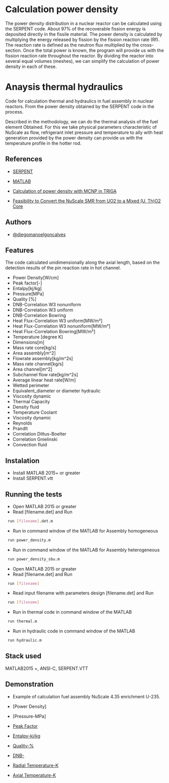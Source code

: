 # Calculation power density

The power density distribution in a nuclear reactor can be calculated using the SERPENT code. About 97% of the recoverable fission energy is deposited directly in the fissile material. The power density is calculated by multiplying the energy released by fission by the fission reaction rate (Rf). The reaction rate is defined as the neutron flux multiplied by the cross-section. Once the total power is known, the program will provide us with the fission reaction rate throughout the reactor. By dividing the reactor into several equal volumes (meshes), we can simplify the calculation of power density in each of these.

# Anaysis thermal hydraulics

Code for calculation thermal and hydraulics in fuel assembly in nuclear reactors. From the power density obtained by the SERPENT code in the process.

Described in the methodology, we can do the thermal analysis of the fuel element
Obtained. For this we take physical parameters characteristic of NuScale as flow, refrigerant inlet pressure and temperature to ally with heat generation
provided by the power density can provide us with the temperature profile in the hotter rod.

## References

 - [SERPENT](http://serpent.vtt.fi/mediawiki/index.php/Input_syntax_manual#mat_.28material_definition.29)

 - [MATLAB](https://awesomeopensource.com/project/elangosundar/awesome-README-templates)

 - [Calculation of power density with MCNP in TRIGA](https://www.researchgate.net/publication/266461075_POWER_AND_NEUTRON_FLUX_CALCULATION_FOR_THE_PUSPATI_TRIGA_REACTOR_USING_MCNP#:~:text=This%20study%20deals%20with%20the%20calculation%20of%20neutron,full%20model%20of%20the%20TRIGA%20core%20and%20fuels.)

 - [Feasibility to Convert the NuScale SMR from UO2 to a Mixed (U, Th)O2 Core](https://www.scirp.org/journal/paperinformation.aspx?paperid=124163)

## Authors

- [@diegomanoelgoncalves](https://www.github.com/diegomanoelgoncalves)

## Features

The code calculated unidimensionally along the axial length, based on the detection results of the pin reaction rate in hot channel.

- Power Density[W/cm]
- Peak factor[-]
- Entalpy[kj/kg]
- Pressure[MPa]
- Quality [%]
- DNB-Correlation W3 nonuniform
- DNB-Correlation W3 uniform
- DNB-Correlation Bowring
- Heat Flux-Correlation W3 uniform[MW/m²]
- Heat Flux-Correlation W3 nonuniform[MW/m²]
- Heat Flux-Correlation Bowring[MW/m²]
- Temperature [degree K]
- Dimensions[m]
- Mass rate core[kg/s]
- Area assembly[m^2]
- Flowrate assembly[kg/m^2s]
- Mass rate channel[kg/s]
- Area channel[m^2]
- Subchannel flow rate[kg/m^2s]
- Average linear heat rate[W/m]
- Wetted perimeter
- Equivalent_diameter or diameter hydraulic
- Viscosity dynamic
- Thermal Capacity
- Density fluid
- Temperature Coolant
- Viscosity dynamic
- Reynolds
- Prandlt
- Correlation Dittus-Boelter 
- Correlation Gnielinski 
- Convection fluid

## Instalation

- Install MATLAB 2015+ or greater 
- Install SERPENT.vtt
    
## Running the tests
- Open MATLAB 2015 or greater
- Read [filename.det] and Run
```bash
 run [filename].det.m
```
- Run in command window of the MATLAB for Assembly homogeneous
```bash
 run power_density.m
```
- Run in command window of the MATLAB for Assembly heterogeneous
```bash
 run power_density_sbu.m
```

- Open MATLAB 2015 or greater
- Read [filename.det] and Run
```bash
 run [filename]
```
- Read input filename with parameters design [filename.det] and Run
```bash
 run [filename]
```
- Run in thermal code in command window of the MATLAB 
```bash
 run thermal.m
```
- Run in hydraulic code in command window of the MATLAB
```bash
 run hydraulic.m
```
## Stack used

MATLAB2015 +, ANSI-C, SERPENT.VTT

## Demonstration
- Example of calculation fuel assembly NuScale 4.35 enrichment U-235.
- [Power Density]

- [Pressure-MPa]

- [Peak Factor](https://github.com/diegomanoelgoncalves/analisys_thermal_hydraulic/blob/thermal-hydraulic/peak_factor.png)

- [Entalpy-kj/kg](https://github.com/diegomanoelgoncalves/analisys_thermal_hydraulic/blob/thermal-hydraulic/entalpy.png)

- [Quality-%](https://github.com/diegomanoelgoncalves/analisys_thermal_hydraulic/blob/thermal-hydraulic/quality.png)

- [DNB-](https://github.com/diegomanoelgoncalves/analisys_thermal_hydraulic/blob/thermal-hydraulic/dnb.png)

- [Radial Temperature-K](https://github.com/diegomanoelgoncalves/analisys_thermal_hydraulic/blob/thermal-hydraulic/radial_temperature.png)

- [Axial Temperature-K](https://github.com/diegomanoelgoncalves/analisys_thermal_hydraulic/blob/thermal-hydraulic/axial_temperature.png)
